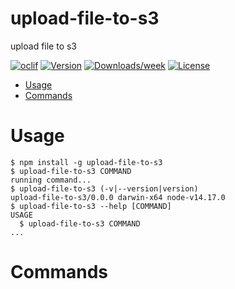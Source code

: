 upload-file-to-s3
=================

upload file to s3

[![oclif](https://img.shields.io/badge/cli-oclif-brightgreen.svg)](https://oclif.io)
[![Version](https://img.shields.io/npm/v/upload-file-to-s3.svg)](https://npmjs.org/package/upload-file-to-s3)
[![Downloads/week](https://img.shields.io/npm/dw/upload-file-to-s3.svg)](https://npmjs.org/package/upload-file-to-s3)
[![License](https://img.shields.io/npm/l/upload-file-to-s3.svg)](https://github.com/sebastianlzy/upload-file-to-s3/blob/master/package.json)

<!-- toc -->
* [Usage](#usage)
* [Commands](#commands)
<!-- tocstop -->
# Usage
<!-- usage -->
```sh-session
$ npm install -g upload-file-to-s3
$ upload-file-to-s3 COMMAND
running command...
$ upload-file-to-s3 (-v|--version|version)
upload-file-to-s3/0.0.0 darwin-x64 node-v14.17.0
$ upload-file-to-s3 --help [COMMAND]
USAGE
  $ upload-file-to-s3 COMMAND
...
```
<!-- usagestop -->
# Commands
<!-- commands -->

<!-- commandsstop -->
